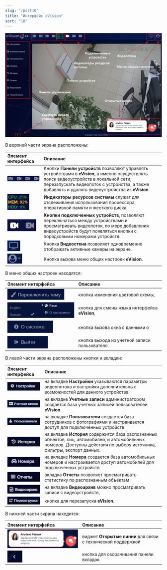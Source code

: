 ```yaml
---
slug: "/post10"
title: "Интерфейс eVision"
sort: "10"
---
```


![](images/Interface(05).png)

В верхней части экрана расположены:

|Элемент интерфейса|Описание|
| :- | :- |
|![](images/Interface(09).png)|Кнопки **Панели устройств** позволяют управлять устройствами в **eVision**, а именно осуществлять поиск видеоустройств в локальной сети, перезапускать видеопоток с устройства, а также добавлять и удалять видеоустройства из **eVision**.|
|![](images/Interface(10).png)|**Индикаторы ресурсов системы** служат для отслеживания использования процессора, оперативной памяти и жесткого диска.|
|![](images/Interface(01).png)|**Кнопки подключенных устройств**, позволяют переключаться между устройствами и просматривать видеопоток, по мере добавления видеоустройств будут появляться кнопки с порядковыми номерами устройств.|
|![](images/Interface(02).png)|Кнопка **Видеостена** позволяет одновременно отображать активные камеры на экране.|
|![](images/Interface(11).png)|Кнопка вызова меню общих настроек **eVision**.|

В меню общих настроек находятся:

|Элемент интерфейса|Описание|
| :- | :- |
|![](images/Interface(12).png)|кнопка изменения цветовой схемы, |
|![](images/Interface(14).png)|кнопка для смены языка интерфейса **eVision**, |
|![](images/image133.png)|<p></p><p>кнопка вызова окна с данными о </p>|
|![](images/Screenshot_1.png)|кнопка выхода из учетной записи пользователя.|

В левой части экрана расположены кнопки и вкладки:

|Элемент интерфейса|Описание|
| :- | :- |
|![](images/Screenshot_3.png)|на вкладке **Настройки** указываются параметры видеопотока и настройки дополнительных возможностей для данного устройства.|
|![](images/Screenshot_2.png)|на вкладке **Учетные записи** администратором создается база учетных записей пользователей **eVision**|
|![](images/Screenshot_4.png)|на вкладке **Пользователи** создается база сотрудников с фотографиями и настраивается доступ для подключенных устройств|
|![](images/Screenshot_5.png)|на вкладке **История** содержится база распознанных объектов, лиц, автомобилей, и автомобильных номеров. Доступны действия по выбору источника, фильтры, экспорт данных.|
|![](images/Screenshot_6.png)|на вкладке **Номера** создается база автомобильных номеров и настраивается доступ автомобилей для подключенных устройств|
|![](images/Screenshot_7.png)|вкладка **Отчеты** позволяет просматривать статистику по распознанным объектам|
|![](images/Screenshot_8.png)|на вкладке **Видеоархив** можно просматривать записи с видеоустройств,|
|![](images/Screenshot_9.png)|кнопка для перезапуска **eVision**.|

В нижней части экрана находится:

|Элемент интерфейса|Описание|
| :- | :- |
|![](images/image305.png)|виджет **Открытые линии** для связи с технической поддержкой|
|![](images/Screenshot_10.png)|кнопка для сворачивания панели вкладок.|